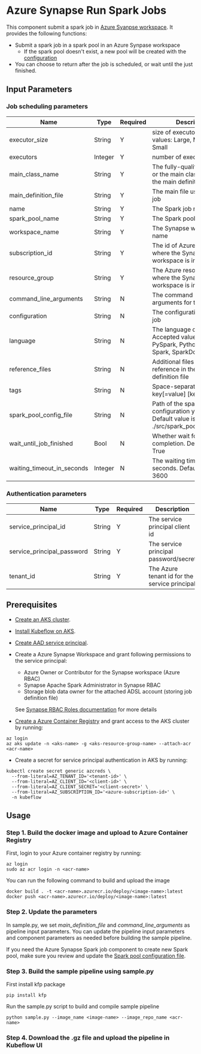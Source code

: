 # Azure Synapse Run Spark Jobs

This component submit a spark job in [Azure Syanpse workspace](https://docs.microsoft.com/en-us/azure/synapse-analytics/). It provides the following functions:

- Submit a spark job in a spark pool in an Azure Synpase workspace
  - If the spark pool doesn't exist, a new pool will be created with the [configuration](./src/spark_pool_config.yaml)
- You can choose to return after the job is scheduled, or wait until the just finished.

## Input Parameters
### Job scheduling parameters
| Name | Type | Required | Description |
| -------------------------- | ------ | -------- | ----------------------------------------|
| executor_size | String | Y | size of executors. Accepted values: Large, Medium, Small |
| executors | Integer | Y | number of executors |
| main_class_name | String | Y | The fully-qualified identifier or the main class that is in the main definition file |
| main_definition_file | String | Y | The main file used for the job |
| name | String | Y | The Spark job name |
| spark_pool_name | String | Y | The Spark pool name |
| workspace_name | String | Y | The Synapse workspace name |
| subscription_id | String | Y | The id of Azure subscription where the Synapse workspace is in |
| resource_group | String | Y | The Azure resource group where the Synapse workspace is in |
| command_line_arguments | String | N | The command line arguments for the job |
| configuration | String | N | The configuration of Spark job |
| language | String | N | The language of Spark job. Accepted values: CSharp, PySpark, Python, Scala, Spark, SparkDotNet |
| reference_files | String | N | Additional files used for reference in the main definition file |
| tags | String | N | Space-separated tags: key[=value] [key[=value] ...] |
| spark_pool_config_file | String | N | Path of the spark pool configuration yaml file. Default value is ./src/spark_pool_config.yaml |
| wait_until_job_finished | Bool | N | Whether wait for the job completion. Default value is True |
| waiting_timeout_in_seconds | Integer | N | The waiting timeout in seconds. Default value is 3600 |

### Authentication parameters
| Name | Type | Required | Description |
| -------------------------- | ------ | -------- | ----------------------------------------|
| service_principal_id | String | Y | The service principal client id |
| service_principal_password | String | Y | The service principal password/secret |
| tenant_id | String | Y | The Azure tenant id for the service principal |

## Prerequisites
- [Create an AKS cluster](https://docs.microsoft.com/en-us/azure/aks/kubernetes-walkthrough-portal).
- [Install Kubeflow on AKS](https://www.kubeflow.org/docs/azure/).
- [Create AAD service principal](https://docs.microsoft.com/en-us/azure/active-directory/develop/howto-create-service-principal-portal).
- Create a Azure Synapse Workspace and grant following permissions to the service principal:
  - Azure Owner or Contributor for the Synapse workspace (Azure RBAC)
  - Synapse Apache Spark Administrator in Synapse RBAC
  - Storage blob data owner for the attached ADSL account (storing job 
  definition file)

  See [Synapse RBAC Roles documentation](https://docs.microsoft.com/en-us/azure/synapse-analytics/security/synapse-workspace-understand-what-role-you-need) for more details
- [Create a Azure Container Registry](https://docs.microsoft.com/en-us/azure/container-registry/container-registry-get-started-portal) and grant access to the AKS cluster by running:
```shell
az login
az aks update -n <aks-name> -g <aks-resource-group-name> --attach-acr <acr-name>
```
- Create a secret for service principal authentication in AKS by running:
```shell
kubectl create secret generic azcreds \
  --from-literal=AZ_TENANT_ID='<tenant-id>' \
  --from-literal=AZ_CLIENT_ID='<client-id>' \
  --from-literal=AZ_CLIENT_SECRET='<client-secret>' \
  --from-literal=AZ_SUBSCRIPTION_ID='<azure-subscription-id>' \
  -n kubeflow
```

## Usage
### Step 1. Build the docker image and upload to Azure Container Registry
First, login to your Azure container registry by running:
```shell
az login
sudo az acr login -n <acr-name>
``` 
You can run the following command to build and upload the image
```shell
docker build . -t <acr-name>.azurecr.io/deploy/<image-name>:latest
docker push <acr-name>.azurecr.io/deploy/<image-name>:latest
``` 
### Step 2. Update the parameters
In sample.py, we set *main_definition_file* and *command_line_arguments* as pipeline input parameters. You can update the pipeline input parameters and component parameters as needed before building the sample pipeline.

If you need the Azure Synapse Spark job component to create new Spark pool, make sure you review and update the [Spark pool configuration file](./src/spark_pool_config.yaml). 

### Step 3. Build the sample pipeline using sample.py
First install kfp package
```shell
pip install kfp
```

Run the sample.py script to build and compile sample pipeline
```shell
python sample.py --image_name <image-name> --image_repo_name <acr-name>
```

### Step 4. Download the .gz file and upload the pipeline in Kubeflow UI